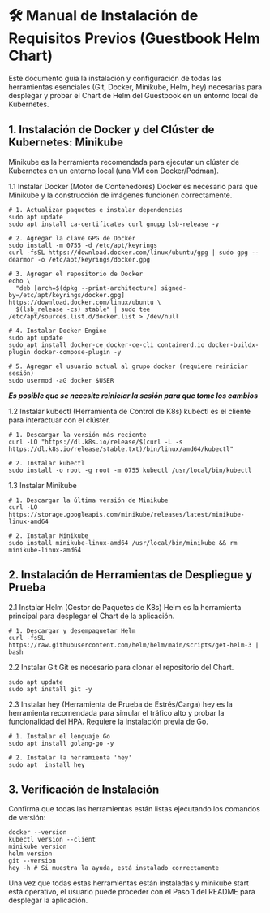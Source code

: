 # 🛠️ Manual de Instalación de Requisitos Previos (Guestbook Helm Chart)
Este documento guía la instalación y configuración de todas las herramientas esenciales (Git, Docker, Minikube, Helm, hey) necesarias para desplegar y probar el Chart de Helm del Guestbook en un entorno local de Kubernetes.

## 1. Instalación de Docker y del Clúster de Kubernetes: Minikube
Minikube es la herramienta recomendada para ejecutar un clúster de Kubernetes en un entorno local (una VM con Docker/Podman).

1.1 Instalar Docker (Motor de Contenedores)
Docker es necesario para que Minikube y la construcción de imágenes funcionen correctamente.

```
# 1. Actualizar paquetes e instalar dependencias
sudo apt update
sudo apt install ca-certificates curl gnupg lsb-release -y

# 2. Agregar la clave GPG de Docker
sudo install -m 0755 -d /etc/apt/keyrings
curl -fsSL https://download.docker.com/linux/ubuntu/gpg | sudo gpg --dearmor -o /etc/apt/keyrings/docker.gpg

# 3. Agregar el repositorio de Docker
echo \
  "deb [arch=$(dpkg --print-architecture) signed-by=/etc/apt/keyrings/docker.gpg] https://download.docker.com/linux/ubuntu \
  $(lsb_release -cs) stable" | sudo tee /etc/apt/sources.list.d/docker.list > /dev/null

# 4. Instalar Docker Engine
sudo apt update
sudo apt install docker-ce docker-ce-cli containerd.io docker-buildx-plugin docker-compose-plugin -y

# 5. Agregar el usuario actual al grupo docker (requiere reiniciar sesión)
sudo usermod -aG docker $USER
```
***Es posible que se necesite reiniciar la sesión para que tome los cambios***

1.2 Instalar kubectl (Herramienta de Control de K8s)
kubectl es el cliente para interactuar con el clúster.

```
# 1. Descargar la versión más reciente
curl -LO "https://dl.k8s.io/release/$(curl -L -s https://dl.k8s.io/release/stable.txt)/bin/linux/amd64/kubectl"

# 2. Instalar kubectl
sudo install -o root -g root -m 0755 kubectl /usr/local/bin/kubectl
```

1.3 Instalar Minikube

```
# 1. Descargar la última versión de Minikube
curl -LO https://storage.googleapis.com/minikube/releases/latest/minikube-linux-amd64

# 2. Instalar Minikube
sudo install minikube-linux-amd64 /usr/local/bin/minikube && rm minikube-linux-amd64

```

## 2. Instalación de Herramientas de Despliegue y Prueba

2.1 Instalar Helm (Gestor de Paquetes de K8s)
Helm es la herramienta principal para desplegar el Chart de la aplicación.

```
# 1. Descargar y desempaquetar Helm
curl -fsSL https://raw.githubusercontent.com/helm/helm/main/scripts/get-helm-3 | bash
```
2.2 Instalar Git
Git es necesario para clonar el repositorio del Chart.

```
sudo apt update
sudo apt install git -y
```

2.3 Instalar hey (Herramienta de Prueba de Estrés/Carga)
hey es la herramienta recomendada para simular el tráfico alto y probar la funcionalidad del HPA. Requiere la instalación previa de Go.

```
# 1. Instalar el lenguaje Go
sudo apt install golang-go -y

# 2. Instalar la herramienta 'hey'
sudo apt  install hey

```

## 3. Verificación de Instalación
Confirma que todas las herramientas están listas ejecutando los comandos de versión:

```
docker --version
kubectl version --client
minikube version
helm version
git --version
hey -h # Si muestra la ayuda, está instalado correctamente

```

Una vez que todas estas herramientas están instaladas y minikube start está operativo, el usuario puede proceder con el Paso 1 del README para desplegar la aplicación.



